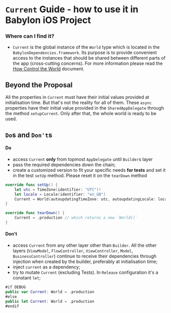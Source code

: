 # `Current` Guide - how to use it in Babylon iOS Project

### Where can I find it?
- `Current` is the global instance of the `World` type which is located in the `BabylonDependencies.framework`. 
Its purpose is to provide convenient access to the instances that should be shared between different parts of the app (cross-cutting concerns). For more information please read the [How Control the World](/Cookbook/Proposals/ControlTheWorld.md) document.

## Beyond the Proposal
All the properties in `Current` must have their initial values provided at initialisation time. 
But that's not the reality for all of them. These `async` properties have their initial value provided in the `SharedAppDelegate` through the method `setupCurrent`. Only after that, the whole world is ready to be used.

## `Do`s and `Don't`s

#### Do
- access `Current` **only** from topmost `AppDelegate` until `Builder`s layer
- pass the required dependencies down the chain;
- create a customized version to fit your specific needs **for tests** and set it in the test `setUp` method. Please reset it on the `tearDown` method 
```swift
override func setUp() {
    let utc = TimeZone(identifier: "UTC")!
    let locale = Locale(identifier: "en_GB")
    Current = World(autoupdatingTimeZone: utc, autoupdatingLocale: locale)
}

override func tearDown() {
    Current = .production // which returns a new `World()`
}
```
#### Don't
- access `Current` from any other layer other than `Builder`. All the other layers (`ViewModel`, `FlowController`, `ViewController`, `Model`, `BusinessController`) continue to receive their dependencies through injection when created by the builder, preferably at initialisation time;
- inject `current` as a dependency;
- try to mutate `Current` (excluding Tests). In `Release` configuration it's a constant `let`;
```swift
#if DEBUG
public var Current: World = .production
#else
public let Current: World = .production
#endif
```


